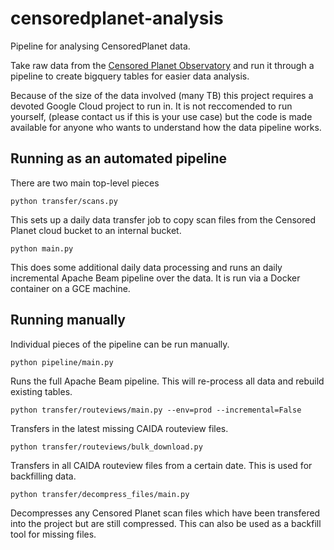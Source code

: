 # censoredplanet-analysis

Pipeline for analysing CensoredPlanet data.

Take raw data from the
[Censored Planet Observatory](https://censoredplanet.org/data/raw) and run it
through a pipeline to create bigquery tables for easier data analysis.

Because of the size of the data involved (many TB) this project requires a
devoted Google Cloud project to run in. It is not reccomended to run yourself,
(please contact us if this is your use case) but the code is made available for
anyone who wants to understand how the data pipeline works.

## Running as an automated pipeline

There are two main top-level pieces

`python transfer/scans.py`

This sets up a daily data transfer job to copy scan files from the Censored
Planet cloud bucket to an internal bucket.

`python main.py`

This does some additional daily data processing and runs an daily incremental
Apache Beam pipeline over the data. It is run via a Docker container on a GCE
machine.

## Running manually

Individual pieces of the pipeline can be run manually.

`python pipeline/main.py`

Runs the full Apache Beam pipeline. This will re-process all data and rebuild
existing tables.

`python transfer/routeviews/main.py --env=prod --incremental=False`

Transfers in the latest missing CAIDA routeview files.

`python transfer/routeviews/bulk_download.py`

Transfers in all CAIDA routeview files from a certain date. This is used for
backfilling data.

`python transfer/decompress_files/main.py`

Decompresses any Censored Planet scan files which have been transfered into the
project but are still compressed. This can also be used as a backfill tool for
missing files.
